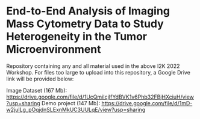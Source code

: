 # End-to-End Analysis of Imaging Mass Cytometry Data to Study Heterogeneity in the Tumor Microenvironment
Repository containing any and all material used in the above I2K 2022 Workshop. For files too large to upload into this repository, a Google Drive link will be provided below:

Image Dataset (167 Mb): https://drive.google.com/file/d/1UcQmiIcjIfYdBVK1v6Phb32FBjHXciuH/view?usp=sharing
Demo project (147 Mb): https://drive.google.com/file/d/1mD-w2juILg_pOqjdnSLExnMkUC3UULqE/view?usp=sharing
